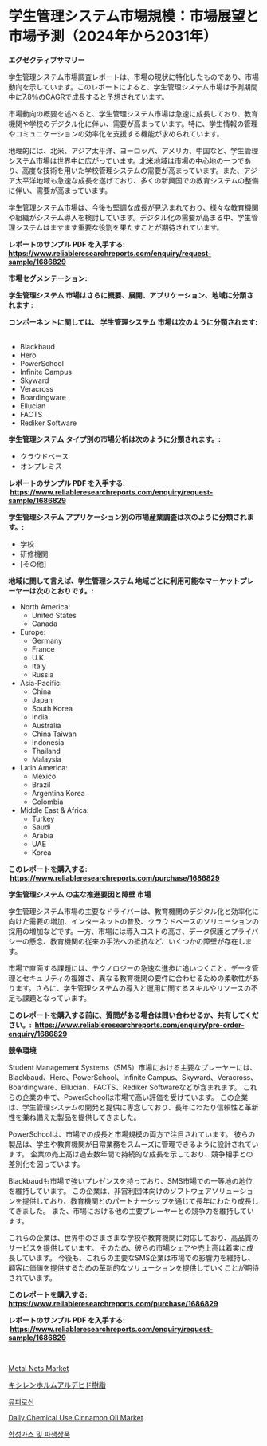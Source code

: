 <p><h1>学生管理システム市場規模：市場展望と市場予測（2024年から2031年）</h1></p><p><strong>エグゼクティブサマリー</strong></p>
<p><p>学生管理システム市場調査レポートは、市場の現状に特化したものであり、市場動向を示しています。このレポートによると、学生管理システム市場は予測期間中に7.8％のCAGRで成長すると予想されています。</p><p>市場動向の概要を述べると、学生管理システム市場は急速に成長しており、教育機関や学校のデジタル化に伴い、需要が高まっています。特に、学生情報の管理やコミュニケーションの効率化を支援する機能が求められています。</p><p>地理的には、北米、アジア太平洋、ヨーロッパ、アメリカ、中国など、学生管理システム市場は世界中に広がっています。北米地域は市場の中心地の一つであり、高度な技術を用いた学校管理システムの需要が高まっています。また、アジア太平洋地域も急速な成長を遂げており、多くの新興国での教育システムの整備に伴い、需要が高まっています。</p><p>学生管理システム市場は、今後も堅調な成長が見込まれており、様々な教育機関や組織がシステム導入を検討しています。デジタル化の需要が高まる中、学生管理システムはますます重要な役割を果たすことが期待されています。</p></p>
<p><strong>レポートのサンプル PDF を入手する: <a href="https://www.reliableresearchreports.com/enquiry/request-sample/1686829">https://www.reliableresearchreports.com/enquiry/request-sample/1686829</a></strong></p>
<p><strong>市場セグメンテーション:</strong></p>
<p><strong> 学生管理システム 市場はさらに概要、展開、アプリケーション、地域に分類されます :</strong></p>
<p><strong>コンポーネントに関しては、 学生管理システム 市場は次のように分類されます: &nbsp;</strong></p>
<p><ul><li>Blackbaud</li><li>Hero</li><li>PowerSchool</li><li>Infinite Campus</li><li>Skyward</li><li>Veracross</li><li>Boardingware</li><li>Ellucian</li><li>FACTS</li><li>Rediker Software</li></ul></p>
<p><strong> 学生管理システム タイプ別の市場分析は次のように分類されます。:</strong></p>
<p><ul><li>クラウドベース</li><li>オンプレミス</li></ul></p>
<p><strong>レポートのサンプル PDF を入手する: &nbsp;<a href="https://www.reliableresearchreports.com/enquiry/request-sample/1686829">https://www.reliableresearchreports.com/enquiry/request-sample/1686829</a></strong></p>
<p><strong> 学生管理システム アプリケーション別の市場産業調査は次のように分類されます。:</strong></p>
<p><ul><li>学校</li><li>研修機関</li><li>[その他]</li></ul></p>
<p><strong>地域に関して言えば、学生管理システム 地域ごとに利用可能なマーケットプレーヤーは次のとおりです。:</strong></p>
<p><ul>
    <li>
        North America:
        <ul>
            <li>United States</li>
            <li>Canada</li>
        </ul>
    </li>
    <li>
        Europe:
        <ul>
            <li>Germany</li>
            <li>France</li>
            <li>U.K.</li>
            <li>Italy</li>
            <li>Russia</li>
        </ul>
    </li>
    <li>
        Asia-Pacific:
        <ul>
            <li>China</li>
            <li>Japan</li>
            <li>South Korea</li>
            <li>India</li>
            <li>Australia</li>
            <li>China Taiwan</li>
            <li>Indonesia</li>
            <li>Thailand</li>
            <li>Malaysia</li>
        </ul>
    </li>
    <li>
        Latin America:
        <ul>
            <li>Mexico</li>
            <li>Brazil</li>
            <li>Argentina Korea</li>
            <li>Colombia</li>
        </ul>
    </li>
    <li>
        Middle East & Africa:
        <ul>
            <li>Turkey</li>
            <li>Saudi</li>
            <li>Arabia</li>
            <li>UAE</li>
            <li>Korea</li>
        </ul>
    </li>
    </ul></p>
<p><strong>このレポートを購入する: &nbsp;<a href="https://www.reliableresearchreports.com/purchase/1686829">https://www.reliableresearchreports.com/purchase/1686829</a></strong></p>
<p><strong>学生管理システム の主な推進要因と障壁 市場</strong></p>
<p><p>学生管理システム市場の主要なドライバーは、教育機関のデジタル化と効率化に向けた需要の増加、インターネットの普及、クラウドベースのソリューションの採用の増加などです。一方、市場には導入コストの高さ、データ保護とプライバシーの懸念、教育機関の従来の手法への抵抗など、いくつかの障壁が存在します。</p><p>市場で直面する課題には、テクノロジーの急速な進歩に追いつくこと、データ管理とセキュリティの複雑さ、異なる教育機関の要件に合わせるための柔軟性があります。さらに、学生管理システムの導入と運用に関するスキルやリソースの不足も課題となっています。</p></p>
<p><strong>このレポートを購入する前に、質問がある場合は問い合わせるか、共有してください。:&nbsp; <a href="https://www.reliableresearchreports.com/enquiry/pre-order-enquiry/1686829">https://www.reliableresearchreports.com/enquiry/pre-order-enquiry/1686829</a></strong></p>
<p><strong>競争環境</strong></p>
<p><p>Student Management Systems（SMS）市場における主要なプレーヤーには、Blackbaud、Hero、PowerSchool、Infinite Campus、Skyward、Veracross、Boardingware、Ellucian、FACTS、Rediker Softwareなどが含まれます。 これらの企業の中で、PowerSchoolは市場で高い評価を受けています。 この企業は、学生管理システムの開発と提供に専念しており、長年にわたり信頼性と革新性を兼ね備えた製品を提供してきました。</p><p>PowerSchoolは、市場での成長と市場規模の両方で注目されています。 彼らの製品は、学生や教育機関が日常業務をスムーズに管理できるように設計されています。 企業の売上高は過去数年間で持続的な成長を示しており、競争相手との差別化を図っています。</p><p>Blackbaudも市場で強いプレゼンスを持っており、SMS市場での一等地の地位を維持しています。 この企業は、非営利団体向けのソフトウェアソリューションを提供しており、教育機関とのパートナーシップを通じて長年にわたり成長してきました。 また、市場における他の主要プレーヤーとの競争力を維持しています。</p><p>これらの企業は、世界中のさまざまな学校や教育機関に対応しており、高品質のサービスを提供しています。 そのため、彼らの市場シェアや売上高は着実に成長しています。 今後も、これらの主要なSMS企業は市場での影響力を維持し、顧客に価値を提供するための革新的なソリューションを提供していくことが期待されています。</p></p>
<p><strong>このレポートを購入する: &nbsp; <a href="https://www.reliableresearchreports.com/purchase/1686829">https://www.reliableresearchreports.com/purchase/1686829</a></strong></p>
<p><strong>レポートのサンプル PDF を入手する: &nbsp;<a href="https://www.reliableresearchreports.com/enquiry/request-sample/1686829">https://www.reliableresearchreports.com/enquiry/request-sample/1686829</a></strong><strong></strong></p>
<p>&nbsp;</p>
<p><p><a href="https://issuu.com/reportprime-2/docs/metal-nets-market-size-2030.pptx">Metal Nets Market</a></p><p><a href="https://medium.com/@arimuller2009/%E3%82%AD%E3%82%B7%E3%83%AC%E3%83%B3%E3%83%9B%E3%83%AB%E3%83%A0%E3%82%A2%E3%83%AB%E3%83%87%E3%83%92%E3%83%89%E6%A8%B9%E8%84%82%E5%B8%82%E5%A0%B4%E3%81%AE%E3%83%88%E3%83%AC%E3%83%B3%E3%83%89%E3%81%A8%E5%B8%82%E5%A0%B4%E5%88%86%E6%9E%90%E3%81%AF-2024%E5%B9%B4%E3%81%8B%E3%82%892031%E5%B9%B4%E3%81%BE%E3%81%A7%E3%81%AE%E6%9C%9F%E9%96%93%E3%81%AB%E4%BA%88%E6%B8%AC%E3%81%95%E3%82%8C%E3%81%A6%E3%81%84%E3%81%BE%E3%81%99-da69aaa5e62d">キシレンホルムアルデヒド樹脂</a></p><p><a href="https://github.com/laholand/Market-Research-Report-List-3/blob/main/99944841106.md">뮤피로신</a></p><p><a href="https://github.com/vimar16th/Market-Research-Report-List-3/blob/main/daily-chemical-use-cinnamon-oil-market.md">Daily Chemical Use Cinnamon Oil Market</a></p><p><a href="https://medium.com/@carmellalang1/%EC%8B%A0%EA%B0%80%EC%8A%A4-%EB%B0%8F-%ED%8C%8C%EC%83%9D%ED%92%88-%EC%8B%9C%EC%9E%A5-%EC%A0%84%EB%A7%9D-%EC%82%B0%EC%97%85-%EA%B0%9C%EC%9A%94-%EB%B0%8F-%EC%98%88%EC%B8%A1-2024%EB%85%84%EB%B6%80%ED%84%B0-2031%EB%85%84%EA%B9%8C%EC%A7%80-4921e62f88c8">합성가스 및 파생상품</a></p></p>